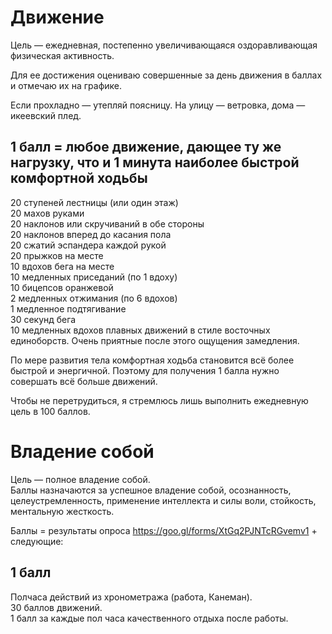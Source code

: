 # Движение
Цель — ежедневная, постепенно увеличивающаяся оздоравливающая физическая активность.

Для ее достижения оцениваю совершенные за день движения в баллах и отмечаю их на графике.

Если прохладно — утепляй поясницу. На улицу — ветровка, дома — икеевский плед.

## 1 балл = любое движение, дающее ту же нагрузку, что и 1 минута наиболее быстрой комфортной ходьбы
20 ступеней лестницы (или один этаж)\
20 махов руками\
20 наклонов или скручиваний в обе стороны\
20 наклонов вперед до касания пола\
20 сжатий эспандера каждой рукой\
20 прыжков на месте\
10 вдохов бега на месте\
10 медленных приседаний (по 1 вдоху)\
10 бицепсов оранжевой\
2 медленных отжимания (по 6 вдохов)\
1 медленное подтягивание\
30 секунд бега\
10 медленных вдохов плавных движений в стиле восточных единоборств. Очень приятные после этого ощущения замедления.

По мере развития тела комфортная ходьба становится всё более быстрой и энергичной. Поэтому для получения 1 балла нужно  совершать всё больше движений.

Чтобы не перетрудиться, я стремлюсь лишь выполнить ежедневную цель в 100 баллов.

# Владение собой
Цель — полное владение собой.\
Баллы назначаются за успешное владение собой, осознанность, целеустремленность, применение интеллекта и силы воли, стойкость, ментальную жесткость.

Баллы = результаты опроса https://goo.gl/forms/XtGq2PJNTcRGvemv1 + следующие:

## 1 балл

Полчаса действий из хронометража (работа, Канеман).\
30 баллов движений.\
1 балл за каждые пол часа качественного отдыха после работы.
